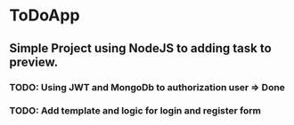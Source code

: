 # ToDoApp
## Simple Project using NodeJS to adding task to preview. 
### TODO: Using JWT and MongoDb to authorization user => Done
### TODO: Add template and logic for login and register form
